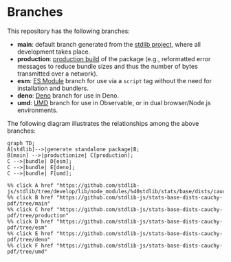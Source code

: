<!--

@license Apache-2.0

Copyright (c) 2022 The Stdlib Authors.

Licensed under the Apache License, Version 2.0 (the "License");
you may not use this file except in compliance with the License.
You may obtain a copy of the License at

    http://www.apache.org/licenses/LICENSE-2.0

Unless required by applicable law or agreed to in writing, software
distributed under the License is distributed on an "AS IS" BASIS,
WITHOUT WARRANTIES OR CONDITIONS OF ANY KIND, either express or implied.
See the License for the specific language governing permissions and
limitations under the License.

-->

# Branches

This repository has the following branches:

-   **main**: default branch generated from the [stdlib project][stdlib-url], where all development takes place.
-   **production**: [production build][production-url] of the package (e.g., reformatted error messages to reduce bundle sizes and thus the number of bytes transmitted over a network).
-   **esm**: [ES Module][esm-url] branch for use via a `script` tag without the need for installation and bundlers.
-   **deno**: [Deno][deno-url] branch for use in Deno.
-   **umd**: [UMD][umd-url] branch for use in Observable, or in dual browser/Node.js environments.

The following diagram illustrates the relationships among the above branches:

```mermaid
graph TD;
A[stdlib]-->|generate standalone package|B;
B[main] -->|productionize| C[production];
C -->|bundle| D[esm];
C -->|bundle| E[deno];
C -->|bundle| F[umd];

%% click A href "https://github.com/stdlib-js/stdlib/tree/develop/lib/node_modules/%40stdlib/stats/base/dists/cauchy/pdf"
%% click B href "https://github.com/stdlib-js/stats-base-dists-cauchy-pdf/tree/main"
%% click C href "https://github.com/stdlib-js/stats-base-dists-cauchy-pdf/tree/production"
%% click D href "https://github.com/stdlib-js/stats-base-dists-cauchy-pdf/tree/esm"
%% click E href "https://github.com/stdlib-js/stats-base-dists-cauchy-pdf/tree/deno"
%% click F href "https://github.com/stdlib-js/stats-base-dists-cauchy-pdf/tree/umd"
```

[stdlib-url]: https://github.com/stdlib-js/stdlib/tree/develop/lib/node_modules/%40stdlib/stats/base/dists/cauchy/pdf
[production-url]: https://github.com/stdlib-js/stats-base-dists-cauchy-pdf/tree/production
[deno-url]: https://github.com/stdlib-js/stats-base-dists-cauchy-pdf/tree/deno
[umd-url]: https://github.com/stdlib-js/stats-base-dists-cauchy-pdf/tree/umd
[esm-url]: https://github.com/stdlib-js/stats-base-dists-cauchy-pdf/tree/esm